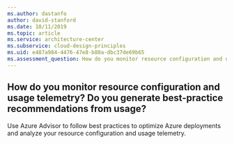 ```yaml
---
ms.author: dastanfo
author: david-stanford
ms.date: 10/11/2019
ms.topic: article
ms.service: architecture-center
ms.subservice: cloud-design-principles
ms.uid: e487a984-4476-47e8-b80a-dbc37de69b65
ms.assessment_question: How do you monitor resource configuration and usage telemetry? Do you generate best-practice recommendations from usage?
---
```

## How do you monitor resource configuration and usage telemetry? Do you generate best-practice recommendations from usage?

Use Azure Advisor to follow best practices to optimize Azure deployments and analyze your resource configuration and usage telemetry.

